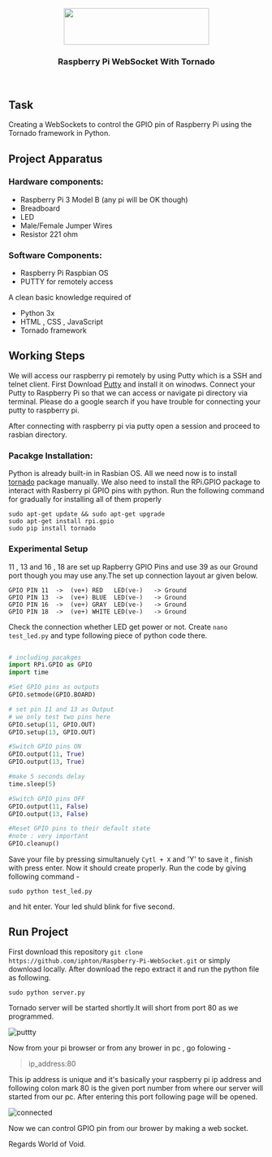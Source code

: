 <p align="center">
  <img width="286" height="72" src="http://www.tornadoweb.org/en/stable/_images/tornado.png">
</p>

<h3 align="center">
  Raspberry Pi WebSocket With Tornado
</h3>
<br>

## Task
Creating a WebSockets to control the GPIO pin of Raspberry Pi using the Tornado framework in Python.

## Project Apparatus
### Hardware components:
* Raspberry Pi 3 Model B  (any pi will be OK though)
* Breadboard 
* LED
* Male/Female Jumper Wires
* Resistor 221 ohm

### Software Components:
* Raspberry Pi Raspbian OS
* PUTTY for remotely access

A clean basic knowledge required of
* Python 3x
* HTML , CSS , JavaScript
* Tornado framework


## Working Steps

We will access our raspberry pi remotely by using Putty which is a SSH and telnet client. First Download [Putty](https://www.putty.org/) and install it on winodws. Connect your Putty to Raspberry Pi so that we can access or navigate pi directory via terminal. Please do a google search if you have trouble for connecting your putty to raspberry pi.

After connecting with raspberry pi via putty open a session and proceed to rasbian directory.

### Pacakge Installation:
Python is already built-in in Rasbian OS. All we need now is to install [tornado](http://www.tornadoweb.org/en/stable/) package manually. We also need to install the RPi.GPIO package to interact with Rasberry pi GPIO pins with python. Run the following command for gradually for installing all of them properly

```shell
sudo apt-get update && sudo apt-get upgrade
sudo apt-get install rpi.gpio
sudo pip install tornado
```

### Experimental Setup
11 , 13 and 16 , 18 are set up Rapberry GPIO Pins and use 39 as our Ground port though you may use any.The set up connection layout ar given below.

```shell
GPIO PIN 11  ->  (ve+) RED   LED(ve-)   -> Ground
GPIO PIN 13  ->  (ve+) BLUE  LED(ve-)   -> Ground
GPIO PIN 16  ->  (ve+) GRAY  LED(ve-)   -> Ground
GPIO PIN 18  ->  (ve+) WHITE LED(ve-)   -> Ground 
```
Check the connection whether LED get power or not. Create `nano test_led.py` and type following piece of python code there.

```python

# including pacakges
import RPi.GPIO as GPIO
import time

#Set GPIO pins as outputs
GPIO.setmode(GPIO.BOARD)

# set pin 11 and 13 as Output
# we only test two pins here
GPIO.setup(11, GPIO.OUT)
GPIO.setup(13, GPIO.OUT)

#Switch GPIO pins ON
GPIO.output(11, True)
GPIO.output(13, True)

#make 5 seconds delay 
time.sleep(5)

#Switch GPIO pins OFF
GPIO.output(11, False)
GPIO.output(13, False)

#Reset GPIO pins to their default state
#note : very important
GPIO.cleanup()
```

Save your file by pressing simultanuely `Cytl + X` and 'Y' to save it , finish with press enter. Now it should create properly. Run the code by giving following command -

`sudo python test_led.py` 

and hit enter. Your led shuld blink for five second.

## Run Project
First download this repository `git clone https://github.com/iphton/Raspberry-Pi-WebSocket.git` or simply download locally. After download the repo extract it and run the python file as following.

`sudo python server.py`

Tornado server will be started shortly.It will short from port 80 as we programmed.

![puttty](https://user-images.githubusercontent.com/17668390/39704364-eb60172e-51bf-11e8-9f01-dc43f56fe7fb.JPG)

Now from your pi browser or from any brower in pc , go folowing -

> ip_address:80

This ip address is unique and it's basically your raspberry pi ip address and following colon mark 80 is the given port number from where our server will started from our pc. After entering this port following page will be opened.

![connected](https://user-images.githubusercontent.com/17668390/39704460-3b452496-51c0-11e8-927e-62d24d85ed33.JPG)

Now we can control GPIO pin from our brower by making a web socket.


Regards
World of Void.
